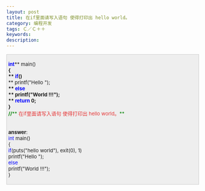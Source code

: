 ```yaml
---
layout: post
title: 在if里面请写入语句 使得打印出 hello world。
category: 编程开发
tags: Ｃ／Ｃ＋＋
keywords: 
description: 
---
```


<div
style="border-bottom:#cccccc 1px solid;border-left:#cccccc 1px solid;padding-bottom:4px;background-color:#eeeeee;padding-left:4px;width:98%;padding-right:5px;font-size:13px;word-break:break-all;border-top:#cccccc 1px solid;border-right:#cccccc 1px solid;padding-top:4px;">

<span style="color:#0000ff;">**int**</span>** main()**\
 **{**\
 **    **<span style="color:#0000ff;">**if**</span>**()**\
 **        printf("Hello ");**\
 **    **<span style="color:#0000ff;">**else**</span>\
 **        printf("World !!!");**\
 **    **<span style="color:#0000ff;">**return**</span>** 0;**\
 **}**\
 <span style="color:#008000;">**//**</span><span
style="color:#008000;">** <span
style="color:#e53333;">在if里面请写入语句 使得打印出 hello world。</span>**</span><span
style="color:#008000;">\
 </span>\
\
 **answer**:\
 <span style="color:#0000ff;">int</span> main()\
 {\
     <span
style="color:#0000ff;">if</span>(puts("hello world"), exit(0), 1)\
         printf("Hello ");\
     <span style="color:#0000ff;">else</span>\
         printf("World !!!");\
 }

</div>






